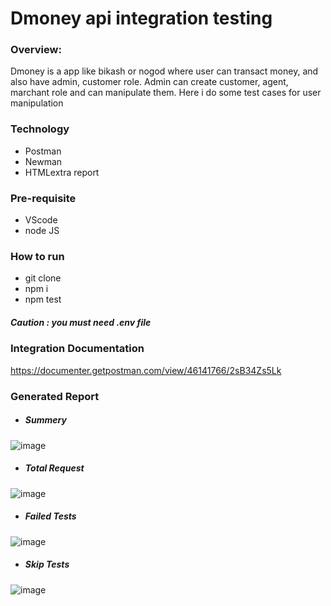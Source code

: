 # Dmoney api integration testing

### Overview:
Dmoney is a app like bikash or nogod where user can transact money, and also have admin, customer role. Admin can create customer, agent, marchant role and can manipulate them. Here i do some test cases for user manipulation

### Technology
- Postman
- Newman
- HTMLextra report

### Pre-requisite
- VScode
- node JS

### How to run
- git clone
- npm i
- npm test
##### Caution : you must need .env file

### Integration Documentation
https://documenter.getpostman.com/view/46141766/2sB34Zs5Lk

### Generated Report
- ##### Summery
![image](https://github.com/user-attachments/assets/666a5a99-b497-4a01-a3c8-13dc0f3bf45e)

- ##### Total Request
![image](https://github.com/user-attachments/assets/d97075cb-d84f-40dc-9d7e-cf692c152bf4)

- ##### Failed Tests
![image](https://github.com/user-attachments/assets/f1853201-85ec-4fb1-b2e3-39bc6f938598)

- ##### Skip Tests
![image](https://github.com/user-attachments/assets/1d557198-03f6-4f35-b303-1fa6f2d17dc8)



